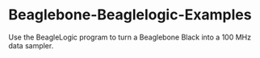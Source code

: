 # Beaglebone-Beaglelogic-Examples
Use the BeagleLogic program to turn a Beaglebone Black into a 100 MHz data sampler.
